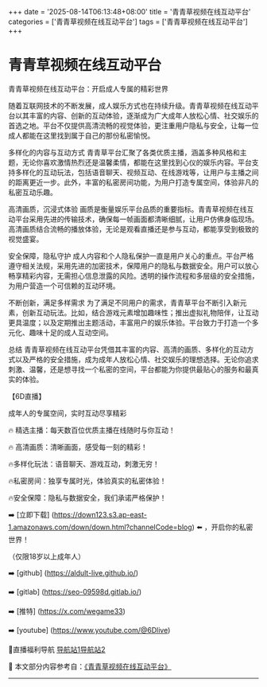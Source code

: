 +++
date = '2025-08-14T06:13:48+08:00'
title = '青青草视频在线互动平台'
categories = ['青青草视频在线互动平台']
tags = ['青青草视频在线互动平台']
+++

# 青青草视频在线互动平台

青青草视频在线互动平台：开启成人专属的精彩世界

随着互联网技术的不断发展，成人娱乐方式也在持续升级。青青草视频在线互动平台以其丰富的内容、创新的互动体验，逐渐成为广大成年人放松心情、社交娱乐的首选之地。平台不仅提供高清流畅的视觉体验，更注重用户隐私与安全，让每一位成人都能在这里找到属于自己的那份私密愉悦。

多样化的内容与互动方式
青青草平台汇聚了各类优质主播，涵盖多种风格和主题，无论你喜欢激情热烈还是温馨柔情，都能在这里找到心仪的娱乐内容。平台支持多样化的互动玩法，包括语音聊天、视频互动、在线游戏等，让用户与主播之间的距离更近一步。此外，丰富的私密房间功能，为用户打造专属空间，体验非凡的私密互动乐趣。

高清画质，沉浸式体验
画质是衡量娱乐平台品质的重要指标。青青草视频在线互动平台采用先进的传输技术，确保每一帧画面都清晰细腻，让用户仿佛身临现场。高清画质结合流畅的播放体验，无论是观看直播还是参与互动，都能享受到极致的视觉盛宴。

安全保障，隐私守护
成人内容和个人隐私保护一直是用户关心的重点。平台严格遵守相关法规，采用先进的加密技术，保障用户的隐私与数据安全。用户可以放心畅享精彩内容，无需担心信息泄露的风险。透明的操作流程和多层级的安全措施，为用户营造一个可信赖的互动环境。

不断创新，满足多样需求
为了满足不同用户的需求，青青草平台不断引入新元素，创新互动玩法。比如，结合游戏元素增加趣味性；推出虚拟礼物陪伴，让互动更具温度；以及定期推出主题活动，丰富用户的娱乐体验。平台致力于打造一个多元化、趣味十足的成人互动空间。

总结
青青草视频在线互动平台凭借其丰富的内容、高清的画质、多样化的互动方式以及严格的安全措施，成为成年人放松心情、社交娱乐的理想选择。无论你追求刺激、温馨，还是想寻找一个私密的空间，平台都能为你提供最贴心的服务和最真实的体验。

【6D直播】

 成年人的专属空间，实时互动尽享精彩

🔥 精选主播：每天数百位优质主播在线随时与你互动！

🔥 高清画质：清晰画面，感受每一刻的精彩！

🔥多样化玩法：语音聊天、游戏互动，刺激无穷！

🔥私密房间：独享专属时光，体验真实的私密体验！

🔥安全保障：隐私与数据安全，我们承诺严格保护！

➡️ [立即下载] (https://down123.s3.ap-east-1.amazonaws.com/down/down.html?channelCode=blog) ⬅️ ，开启你的私密世界！

（仅限18岁以上成年人）

➡️ [github] (https://aldult-live.github.io/)

➡️ [gitlab] (https://seo-09598d.gitlab.io/)

➡️ [推特] (https://x.com/wegame33)

➡️ [youtube] (https://www.youtube.com/@6Dlive)

🔞直播福利导航 [导航站1](https://webstack-86085a.gitlab.io/)[导航站2](https://onlygit123-2.github.io/)


📘 本文部分内容参考自：[《青青草视频在线互动平台》](https://webstack-hugo-18.pages.dev/)

---
